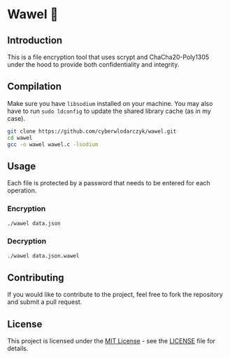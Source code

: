# Wawel 🏰

## Introduction

This is a file encryption tool that uses scrypt and ChaCha20-Poly1305 under the hood to provide both confidentiality and integrity.

## Compilation

Make sure you have `libsodium` installed on your machine. You may also have to run `sudo ldconfig` to update the shared library cache (as in my case).

```bash
git clone https://github.com/cyberwlodarczyk/wawel.git
cd wawel
gcc -o wawel wawel.c -lsodium
```

## Usage

Each file is protected by a password that needs to be entered for each operation.

### Encryption

```bash
./wawel data.json
```

### Decryption

```bash
./wawel data.json.wawel
```

## Contributing

If you would like to contribute to the project, feel free to fork the repository and submit a pull request.

## License

This project is licensed under the [MIT License](https://opensource.org/license/mit/) - see the [LICENSE](LICENSE) file for details.
